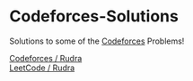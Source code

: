# Codeforces-Solutions
Solutions to some of the [Codeforces](https://codeforces.com/) Problems!

[Codeforces / Rudra](https://codeforces.com/profile/print_rp14)   
[LeetCode / Rudra](https://leetcode.com/rudra14/)
